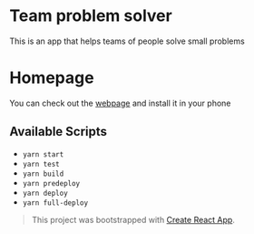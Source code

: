# Team problem solver

This is an app that helps teams of people solve small problems

# Homepage

You can check out the [webpage][homepage] and install it in your phone

## Available Scripts

- `yarn start`
- `yarn test`
- `yarn build`
- `yarn predeploy`
- `yarn deploy`
- `yarn full-deploy`

> This project was bootstrapped with [Create React App](https://github.com/facebook/create-react-app).

[homepage]: https://g00z-g00z.github.io/team-problem-solver/

